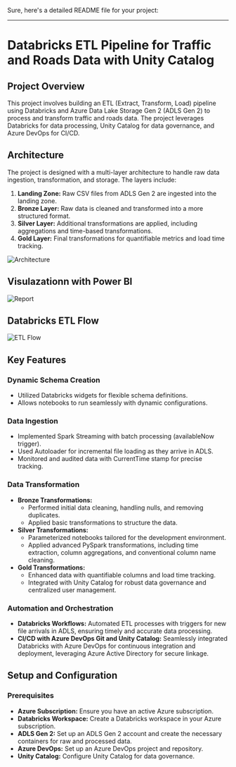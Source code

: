 Sure, here's a detailed README file for your project:

---

# Databricks ETL Pipeline for Traffic and Roads Data with Unity Catalog

## Project Overview

This project involves building an ETL (Extract, Transform, Load) pipeline using Databricks and Azure Data Lake Storage Gen 2 (ADLS Gen 2) to process and transform traffic and roads data. The project leverages Databricks for data processing, Unity Catalog for data governance, and Azure DevOps for CI/CD.

## Architecture

The project is designed with a multi-layer architecture to handle raw data ingestion, transformation, and storage. The layers include:

1. **Landing Zone:** Raw CSV files from ADLS Gen 2 are ingested into the landing zone.
2. **Bronze Layer:** Raw data is cleaned and transformed into a more structured format.
3. **Silver Layer:** Additional transformations are applied, including aggregations and time-based transformations.
4. **Gold Layer:** Final transformations for quantifiable metrics and load time tracking.

![Architecture](path-to-image)

## Visulazationn with Power BI
![Report]()

## Databricks ETL Flow
![ETL Flow](path-to-image)


## Key Features

### Dynamic Schema Creation

- Utilized Databricks widgets for flexible schema definitions.
- Allows notebooks to run seamlessly with dynamic configurations.

### Data Ingestion

- Implemented Spark Streaming with batch processing (availableNow trigger).
- Used Autoloader for incremental file loading as they arrive in ADLS.
- Monitored and audited data with CurrentTime stamp for precise tracking.

### Data Transformation

- **Bronze Transformations:**
  - Performed initial data cleaning, handling nulls, and removing duplicates.
  - Applied basic transformations to structure the data.
- **Silver Transformations:**
  - Parameterized notebooks tailored for the development environment.
  - Applied advanced PySpark transformations, including time extraction, column aggregations, and conventional column name cleaning.
- **Gold Transformations:**
  - Enhanced data with quantifiable columns and load time tracking.
  - Integrated with Unity Catalog for robust data governance and centralized user management.

### Automation and Orchestration

- **Databricks Workflows:** Automated ETL processes with triggers for new file arrivals in ADLS, ensuring timely and accurate data processing.
- **CI/CD with Azure DevOps Git and Unity Catalog:** Seamlessly integrated Databricks with Azure DevOps for continuous integration and deployment, leveraging Azure Active Directory for secure linkage.

## Setup and Configuration

### Prerequisites

- **Azure Subscription:** Ensure you have an active Azure subscription.
- **Databricks Workspace:** Create a Databricks workspace in your Azure subscription.
- **ADLS Gen 2:** Set up an ADLS Gen 2 account and create the necessary containers for raw and processed data.
- **Azure DevOps:** Set up an Azure DevOps project and repository.
- **Unity Catalog:** Configure Unity Catalog for data governance.

